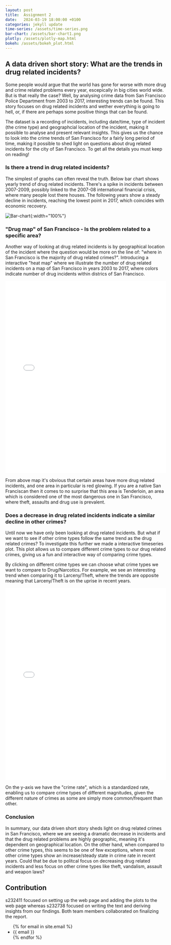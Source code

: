 ```yaml
---
layout: post
title:  Assignment 2
date:   2024-03-19 18:00:00 +0100
categories: jekyll update
time-series: /assets/time-series.png
bar-chart: /assets/bar-chart1.png
plotly: /assets/plotly-map.html
bokeh: /assets/bokeh_plot.html
---
```

## A data driven short story: What are the trends in drug related incidents?
Some people would argue that the world has gone for worse with more drug and crime related problems every year, escepically in big cities world wide. But is that really the case?  Well, by analysing crime data from San Francisco Police Department from 2003 to 2017, interesting trends can be found. This story focuses on drug related incidents and wether everything is going to hell, or, if there are perhaps some positive things that can be found.

The dataset is a recording of incidents, including date/time, type of incident (the crime type) and geographcial location of the incident, making it possible to analyse and present relevant insights. This gives us the chance to look into the crime trends of San Francisco for a fairly long period of time, making it possible to shed light on questions about drug related incidents for the city of San Francisco. To get all the details you must keep on reading!

### Is there a trend in drug related incidents?
The simplest of graphs can often reveal the truth. Below bar chart shows yearly trend of drug related incidents. There's a spike in incidents between 2007-2009, possibly linked to the 2007-08 international financial crisis, where many people lost there houses. The following years show a steady decline in incidents, reaching the lowest point in 2017, which coincides with economic recovery.

![Bar-chart]({{page.bar-chart}}){:width="100%"}

### "Drug map" of San Francisco - Is the problem related to a specific area?
Another way of looking at drug related incidents is by geographical location of the incident where the question would be more on the line of: "where in San Francisco is the majority of drug related crimes?". Introducing a interactive "heat map" where we illustrate the number of drug related incidents on a map of San Francisco in years 2003 to 2017, where colors indicate number of drug incidents within districs of San Francisco.

<iframe src="{{page.plotly}}" width="100%" height="600px" frameborder="0">
    Sorry, your browser doesn't support iframes.
</iframe>

From above map it's obvious that certain areas have more drug related incidents, and one area in particular is red glowing. If you are a native San Franciscan then it comes to no surprise that this area is Tenderloin, an area which is considered one of the most dangerous one in San Francisco, where theft, assaults and drug use is prevalent.

### Does a decrease in drug related incidents indicate a similar decline in other crimes?
Until now we have only been looking at drug related incidents. But what if we want to see if other crime types follow the same trend as the drug related crimes? To investigate this further we made a interactive timeseries plot. This plot allows us to compare different crime types to our drug related crimes, giving us a fun and interactive way of comparing crime types.

By clicking on different crime types we can choose what crime types we want to compare to Drug/Narcotics. For example, we see an interesting trend when comparing it to Larceny/Theft, where the trends are opposite meaning that Larceny/Theft is on the uprise in recent years.

<iframe src="{{page.bokeh}}" width="100%" height="600px" frameborder="0">
    Sorry, your browser doesn't support iframes.
</iframe>

On the y-axis we have the "crime rate", which is a standardized rate, enabling us to compare crime types of different magnitudes, given the different nature of crimes as some are simply more common/frequent than other.

### Conclusion
In summary, our data driven short story sheds light on drug related crimes in San Francisco, where we are seeing a dramatic decrease in incidents and that the drug related problems are highly geographic, meaning it's dependent on geographical location. On the other hand, when compared to other crime types, this seems to be one of few exceptions, where most other crime types show an increase/steady state in crime rate in recent years. Could that be due to politcal focus on decreasing drug related incidents and less focus on other crime types like theft, vandalism, assault and weapon laws?

## Contribution
s232411 focused on setting up the web page and adding the plots to the web page whereas s232738 focused on writing the text and deriving insights from our findings. Both team members collaborated on finalizing the report.

<ul>
{% for email in site.email %}
  <li>{{ email }}</li>
{% endfor %}
</ul>